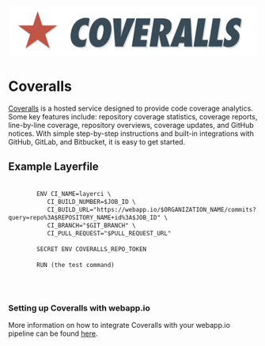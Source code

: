 ![Coveralls Logo](/docs/resources/coveralls_logo.png)

# Coveralls

[Coveralls](https://coveralls.io/) is a hosted service designed to provide code coverage analytics. Some key features include: repository coverage statistics, coverage reports, line-by-line coverage, repository overviews, coverage updates, and GitHub notices. With simple step-by-step instructions and built-in integrations with GitHub, GitLab, and Bitbucket, it is easy to get started. 

## Example Layerfile

<pre>
    <code class="language-html CodeHighlight">
        ENV CI_NAME=layerci \
           CI_BUILD_NUMBER=$JOB_ID \
           CI_BUILD_URL="https://webapp.io/$ORGANIZATION_NAME/commits?query=repo%3A$REPOSITORY_NAME+id%3A$JOB_ID" \
           CI_BRANCH="$GIT_BRANCH" \
           CI_PULL_REQUEST="$PULL_REQUEST_URL"
        
        SECRET ENV COVERALLS_REPO_TOKEN
        
        RUN (the test command)
    </code>
</pre>

<br />

### Setting up Coveralls with webapp.io

More information on how to integrate Coveralls with your webapp.io pipeline can be found [here](https://docs.coveralls.io/supported-ci-services).

